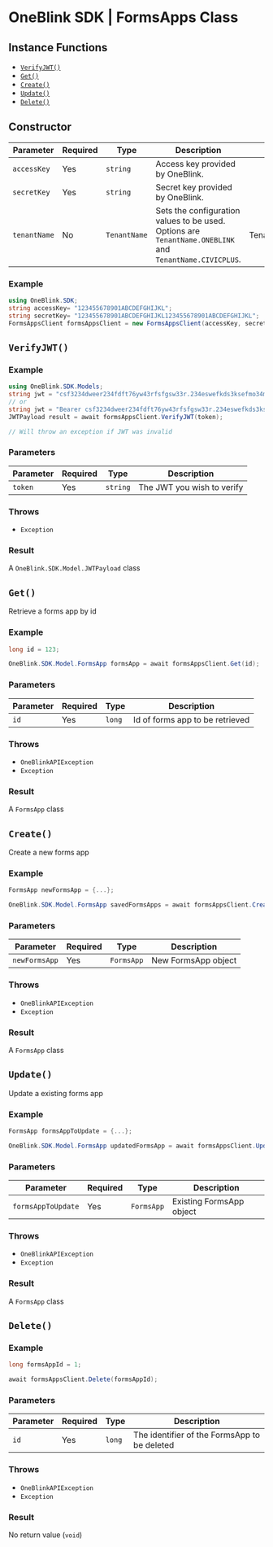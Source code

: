 # OneBlink SDK | FormsApps Class

## Instance Functions

-   [`VerifyJWT()`](#veryjwt)
-   [`Get()`](#get)
-   [`Create()`](#create)
-   [`Update()`](#update)
-   [`Delete()`](#delete)

## Constructor

| Parameter    | Required | Type         | Description                                                                                             | Default Value       |
| ------------ | -------- | ------------ | ------------------------------------------------------------------------------------------------------- | ------------------- |
| `accessKey`  | Yes      | `string`     | Access key provided by OneBlink.                                                                        |                     |
| `secretKey`  | Yes      | `string`     | Secret key provided by OneBlink.                                                                        |                     |
| `tenantName` | No       | `TenantName` | Sets the configuration values to be used. Options are `TenantName.ONEBLINK` and `TenantName.CIVICPLUS`. | TenantName.ONEBLINK |  |

### Example

```c#
using OneBlink.SDK;
string accessKey= "123455678901ABCDEFGHIJKL";
string secretKey= "123455678901ABCDEFGHIJKL123455678901ABCDEFGHIJKL";
FormsAppsClient formsAppsClient = new FormsAppsClient(accessKey, secretKey);
```

## `VerifyJWT()`

### Example

```c#
using OneBlink.SDK.Models;
string jwt = "csf3234dweer234fdft76yw43rfsfgsw33r.234eswefkds3ksefmo34m2wrf.asddesrtij4345fd456";
// or
string jwt = "Bearer csf3234dweer234fdft76yw43rfsfgsw33r.234eswefkds3ksefmo34m2wrf.asddesrtij4345fd456";
JWTPayload result = await formsAppsClient.VerifyJWT(token);

// Will throw an exception if JWT was invalid
```

### Parameters

| Parameter | Required | Type     | Description                |
| --------- | -------- | -------- | -------------------------- |
| `token`   | Yes      | `string` | The JWT you wish to verify |

### Throws

-   `Exception`

### Result

A `OneBlink.SDK.Model.JWTPayload` class

## `Get()`

Retrieve a forms app by id

### Example

```c#
long id = 123;

OneBlink.SDK.Model.FormsApp formsApp = await formsAppsClient.Get(id);
```

### Parameters

| Parameter | Required | Type   | Description                     |
| --------- | -------- | ------ | ------------------------------- |
| `id`      | Yes      | `long` | Id of forms app to be retrieved |

### Throws

-   `OneBlinkAPIException`
-   `Exception`

### Result

A `FormsApp` class

## `Create()`

Create a new forms app

### Example

```c#
FormsApp newFormsApp = {...};

OneBlink.SDK.Model.FormsApp savedFormsApps = await formsAppsClient.Create(newFormsApp);
```

### Parameters

| Parameter     | Required | Type       | Description         |
| ------------- | -------- | ---------- | ------------------- |
| `newFormsApp` | Yes      | `FormsApp` | New FormsApp object |

### Throws

-   `OneBlinkAPIException`
-   `Exception`

### Result

A `FormsApp` class

## `Update()`

Update a existing forms app

### Example

```c#
FormsApp formsAppToUpdate = {...};

OneBlink.SDK.Model.FormsApp updatedFormsApp = await formsAppsClient.Update(formsAppToUpdate);
```

### Parameters

| Parameter          | Required | Type       | Description              |
| ------------------ | -------- | ---------- | ------------------------ |
| `formsAppToUpdate` | Yes      | `FormsApp` | Existing FormsApp object |

### Throws

-   `OneBlinkAPIException`
-   `Exception`

### Result

A `FormsApp` class

## `Delete()`

### Example

```c#
long formsAppId = 1;

await formsAppsClient.Delete(formsAppId);
```

### Parameters

| Parameter | Required | Type   | Description                                  |
| --------- | -------- | ------ | -------------------------------------------- |
| `id`      | Yes      | `long` | The identifier of the FormsApp to be deleted |

### Throws

-   `OneBlinkAPIException`
-   `Exception`

### Result

No return value (`void`)
